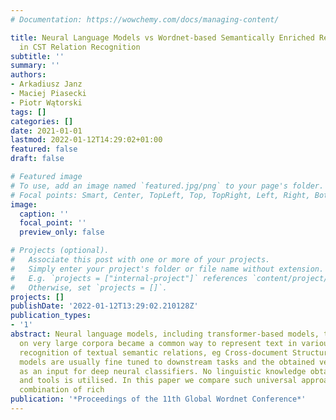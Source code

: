 ```yaml
---
# Documentation: https://wowchemy.com/docs/managing-content/

title: Neural Language Models vs Wordnet-based Semantically Enriched Representation
  in CST Relation Recognition
subtitle: ''
summary: ''
authors:
- Arkadiusz Janz
- Maciej Piasecki
- Piotr Wątorski
tags: []
categories: []
date: 2021-01-01
lastmod: 2022-01-12T14:29:02+01:00
featured: false
draft: false

# Featured image
# To use, add an image named `featured.jpg/png` to your page's folder.
# Focal points: Smart, Center, TopLeft, Top, TopRight, Left, Right, BottomLeft, Bottom, BottomRight.
image:
  caption: ''
  focal_point: ''
  preview_only: false

# Projects (optional).
#   Associate this post with one or more of your projects.
#   Simply enter your project's folder or file name without extension.
#   E.g. `projects = ["internal-project"]` references `content/project/deep-learning/index.md`.
#   Otherwise, set `projects = []`.
projects: []
publishDate: '2022-01-12T13:29:02.210128Z'
publication_types:
- '1'
abstract: Neural language models, including transformer-based models, that are pre-trained
  on very large corpora became a common way to represent text in various tasks, including
  recognition of textual semantic relations, eg Cross-document Structure Theory. Pre-trained
  models are usually fine tuned to downstream tasks and the obtained vectors are used
  as an input for deep neural classifiers. No linguistic knowledge obtained from resources
  and tools is utilised. In this paper we compare such universal approaches with a
  combination of rich
publication: '*Proceedings of the 11th Global Wordnet Conference*'
---
```

